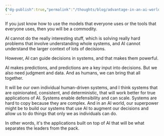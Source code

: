 ```yaml
---
{"dg-publish":true,"permalink":"/thoughts/blog/advantage-in-an-ai-world/","tags":["ai","refactored"],"created":"2025-08-26T19:36:43.972+01:00","updated":"2025-09-07T08:52:12.155+01:00"}
---
```


If you just know how to use the models that everyone uses or the tools that everyone uses, then you will be a commodity.

AI cannot do the really interesting stuff, which is solving really hard problems that involve understanding whole systems, and AI cannot understand the larger context of lots of decisions.

However, AI can guide decisions in systems, and that makes them powerful.

AI makes predictions, and predictions are a key input into decisions. But we also need judgment and data. And as humans, we can bring that all together.

It will be our own individual human-driven systems, and I think systems that are opinionated, consistent, and deterministic, that will work better for true applications of AI. Systems enable defensibility and can scale. Systems are hard to copy because they are complex. And in an AI world, our superpower might be to build our systems that use AI to augment our decisions and allow us to do things that only we as individuals can do.

In other words, it's the applications built on top of AI that will be what separates the leaders from the pack.